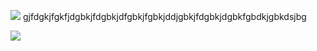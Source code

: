 <img src="https://img.shields.io/badge/Django-092E20?style=for-the-badge&logo=django&logoColor=green" /> gjfdgkjfgkfjdgbkjfdgbkjdfgbkjfgbkjddjgbkjfdgbkjdgbkfgbdkjgbkdsjbg

<img src="{BadgeURLHere}" /> 
<!--
**Alfredo-Ramon/Alfredo-Ramon** is a ✨ _special_ ✨ repository because its `README.md` (this file) appears on your GitHub profile.


